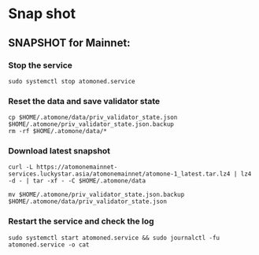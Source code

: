 # Snap shot

## SNAPSHOT for Mainnet:

### Stop the service

```
sudo systemctl stop atomoned.service
```

### Reset the data and save validator state

```
cp $HOME/.atomone/data/priv_validator_state.json $HOME/.atomone/priv_validator_state.json.backup
rm -rf $HOME/.atomone/data/*
```

### Download latest snapshot

```
curl -L https://atomonemainnet-services.luckystar.asia/atomonemainnet/atomone-1_latest.tar.lz4 | lz4 -d - | tar -xf - -C $HOME/.atomone/data
```

```
mv $HOME/.atomone/priv_validator_state.json.backup $HOME/.atomone/data/priv_validator_state.json
```

### Restart the service and check the log

```
sudo systemctl start atomoned.service && sudo journalctl -fu atomoned.service -o cat
```
